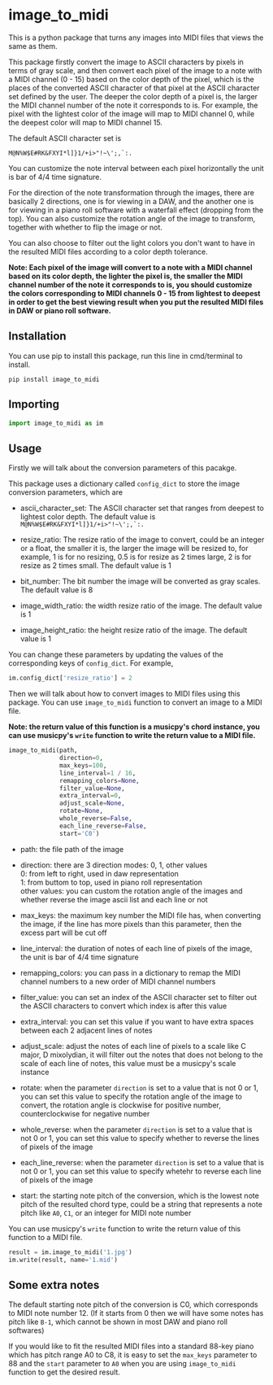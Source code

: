# image_to_midi
 This is a python package that turns any images into MIDI files that views the same as them.
 
 This package firstly convert the image to ASCII characters by pixels in terms of gray scale, and then convert each pixel of the image to a note with a MIDI channel (0 - 15) based on the color depth of the pixel, which is the places of the converted ASCII character of that pixel at the ASCII character set defined by the user. The deeper the color depth of a pixel is, the larger the MIDI channel number of the note it corresponds to is. For example, the pixel with the lightest color of the image will map to MIDI channel 0, while the deepest color will map to MIDI channel 15.
 
 The default ASCII character set is
 ```
 M@N%W$E#RK&FXYI*l]}1/+i>"!~\';,`:.
 ```
 
 You can customize the note interval between each pixel horizontally the unit is bar of 4/4 time signature.
 
 For the direction of the note transformation through the images, there are basically 2 directions, one is for viewing in a DAW, and the another one is for viewing in a piano roll software with a waterfall effect (dropping from the top). You can also customize the rotation angle of the image to transform, together with whether to flip the image or not.
 
 You can also choose to filter out the light colors you don't want to have in the resulted MIDI files according to a color depth tolerance.
 
 **Note: Each pixel of the image will convert to a note with a MIDI channel based on its color depth, the lighter the pixel is, the smaller the MIDI channel number of the note it corresponds to is, you should customize the colors corresponding to MIDI channels 0 - 15 from lightest to deepest in order to get the best viewing result when you put the resulted MIDI files in DAW or piano roll software.**
 
 ## Installation
 You can use pip to install this package, run this line in cmd/terminal to install.
 ```
 pip install image_to_midi
 ```
 
 ## Importing
 ```python
 import image_to_midi as im
 ```
 
 ## Usage
 Firstly we will talk about the conversion parameters of this pacakge.
 
 This package uses a dictionary called `config_dict` to store the image conversion parameters, which are
 
 * ascii_character_set: The ASCII character set that ranges from deepest to lightest color depth. The default value is ``M@N%W$E#RK&FXYI*l]}1/+i>"!~\';,`:.``
 
 * resize_ratio: The resize ratio of the image to convert, could be an integer or a float, the smaller it is, the larger the image will be resized to, for example, 1 is for no resizing, 0.5 is for resize as 2 times large, 2 is for resize as 2 times small. The default value is 1
 
 * bit_number: The bit number the image will be converted as gray scales. The default value is 8
 
 * image_width_ratio: the width resize ratio of the image. The default value is 1
 
 * image_height_ratio: the height resize ratio of the image. The default value is 1
 
 You can change these parameters by updating the values of the corresponding keys of `config_dict`. For example,
 ```python
 im.config_dict['resize_ratio'] = 2
 ```
 
 Then we will talk about how to convert images to MIDI files using this package. You can use `image_to_midi` function to convert an image to a MIDI file.
 
 **Note: the return value of this function is a musicpy's chord instance, you can use musicpy's `write` function to write the return value to a MIDI file.**
 
 ```python
 image_to_midi(path,
               direction=0,
               max_keys=100,
               line_interval=1 / 16,
               remapping_colors=None,
               filter_value=None,
               extra_interval=0,
               adjust_scale=None,
               rotate=None,
               whole_reverse=False,
               each_line_reverse=False,
               start='C0')
```

* path: the file path of the image

* direction: there are 3 direction modes: 0, 1, other values  
0: from left to right, used in daw representation  
1: from buttom to top, used in piano roll representation  
other values: you can custom the rotation angle of the images and whether reverse the image ascii list and each line or not

* max_keys: the maximum key number the MIDI file has, when converting the image, if the line has more pixels than this parameter, then the excess part will be cut off

* line_interval: the duration of notes of each line of pixels of the image, the unit is bar of 4/4 time signature

* remapping_colors: you can pass in a dictionary to remap the MIDI channel numbers to a new order of MIDI channel numbers

* filter_value: you can set an index of the ASCII character set to filter out the ASCII characters to convert which index is after this value

* extra_interval: you can set this value if you want to have extra spaces between each 2 adjacent lines of notes

* adjust_scale: adjust the notes of each line of pixels to a scale like C major, D mixolydian, it will filter out the notes that does not belong to the scale of each line of notes, this value must be a musicpy's scale instance

* rotate: when the parameter `direction` is set to a value that is not 0 or 1, you can set this value to specify the rotation angle of the image to convert, the rotation angle is clockwise for positive number, counterclockwise for negative number

* whole_reverse: when the parameter `direction` is set to a value that is not 0 or 1, you can set this value to specify whether to reverse the lines of pixels of the image

* each_line_reverse: when the parameter `direction` is set to a value that is not 0 or 1, you can set this value to specify whetehr to reverse each line of pixels of the image

* start: the starting note pitch of the conversion, which is the lowest note pitch of the resulted chord type, could be a string that represents a note pitch like `A0`, `C1`, or an integer for MIDI note number

You can use musicpy's `write` function to write the return value of this function to a MIDI file.
```python
result = im.image_to_midi('1.jpg')
im.write(result, name='1.mid')
```

## Some extra notes
The default starting note pitch of the conversion is C0, which corresponds to MIDI note number 12. (If it starts from 0 then we will have some notes has pitch like `B-1`, which cannot be shown in most DAW and piano roll softwares)

If you would like to fit the resulted MIDI files into a standard 88-key piano which has pitch range A0 to C8, it is easy to set the `max_keys` parameter to 88 and the `start` parameter to `A0` when you are using `image_to_midi` function to get the desired result.
